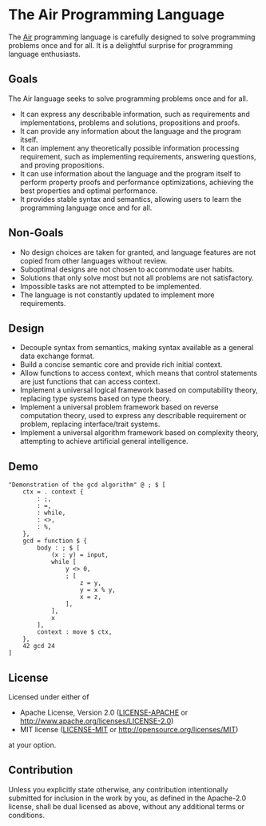 # The Air Programming Language

The [Air](https://github.com/LambdaAlpha/airlang) programming language is carefully designed to solve programming problems once and for all. It is a delightful surprise for programming language enthusiasts.

## Goals

The Air language seeks to solve programming problems once and for all.

- It can express any describable information, such as requirements and implementations, problems and solutions, propositions and proofs.
- It can provide any information about the language and the program itself.
- It can implement any theoretically possible information processing requirement, such as implementing requirements, answering questions, and proving propositions.
- It can use information about the language and the program itself to perform property proofs and performance optimizations, achieving the best properties and optimal performance.
- It provides stable syntax and semantics, allowing users to learn the programming language once and for all.

## Non-Goals

- No design choices are taken for granted, and language features are not copied from other languages without review.
- Suboptimal designs are not chosen to accommodate user habits.
- Solutions that only solve most but not all problems are not satisfactory.
- Impossible tasks are not attempted to be implemented.
- The language is not constantly updated to implement more requirements.

## Design

- Decouple syntax from semantics, making syntax available as a general data exchange format.
- Build a concise semantic core and provide rich initial context.
- Allow functions to access context, which means that control statements are just functions that can access context.
- Implement a universal logical framework based on computability theory, replacing type systems based on type theory.
- Implement a universal problem framework based on reverse computation theory, used to express any describable requirement or problem, replacing interface/trait systems.
- Implement a universal algorithm framework based on complexity theory, attempting to achieve artificial general intelligence.

## Demo

```Air
"Demonstration of the gcd algorithm" @ ; $ [
    ctx = . context {
        : ;,
        : =,
        : while,
        : <>,
        : %,
    },
    gcd = function $ {
        body : ; $ [
            (x : y) = input,
            while [
                y <> 0,
                ; [
                    z = y,
                    y = x % y,
                    x = z,
                ],
            ],
            x
        ],
        context : move $ ctx,
    },
    42 gcd 24
]
```

## License

Licensed under either of

* Apache License, Version 2.0
  ([LICENSE-APACHE](LICENSE-APACHE) or <http://www.apache.org/licenses/LICENSE-2.0>)
* MIT license
  ([LICENSE-MIT](LICENSE-MIT) or <http://opensource.org/licenses/MIT>)

at your option.

## Contribution

Unless you explicitly state otherwise, any contribution intentionally submitted
for inclusion in the work by you, as defined in the Apache-2.0 license, shall be
dual licensed as above, without any additional terms or conditions.
